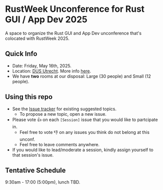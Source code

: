 # RustWeek Unconference for Rust GUI / App Dev 2025
A space to organize the Rust GUI and App Dev unconference that's colocated with RustWeek 2025.

## Quick Info
* Date: Friday, May 16th, 2025.
* Location: [DUS Utrecht](https://maps.app.goo.gl/iu2Q7KmN1J5KsPoo7). More info [here](https://rustweek.org/dus/).
* We have **two** rooms at our disposal: Large (30 people) and Small (12 people).

## Using this repo
* See the [Issue tracker](https://github.com/areweappyet/unconf-rustweek-2025/issues) for existing suggested topics.
  * To propose a new topic, open a new issue.
* Please vote 👍 on each `[Session]` issue that you would like to partcipate in.
  * Feel free to vote 👎 on any issues you think do not belong at this unconf.
  * Feel free to leave comments anywhere.
* If you would like to lead/moderate a session, kindly assign yourself to that session's issue.

## Tentative Schedule

9:30am - 17:00 (5:00pm), lunch TBD.
